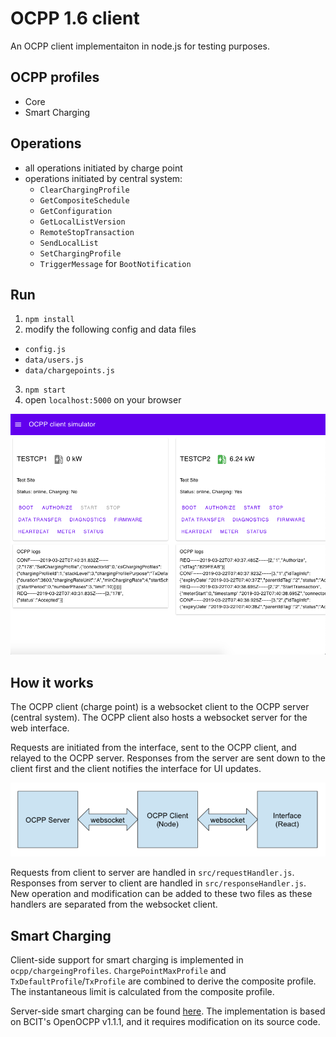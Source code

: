 # OCPP 1.6 client

An OCPP client implementaiton in node.js for testing purposes.

## OCPP profiles

- Core
- Smart Charging

## Operations

- all operations initiated by charge point
- operations initiated by central system:
    - `ClearChargingProfile`
    - `GetCompositeSchedule`
    - `GetConfiguration`
    - `GetLocalListVersion`
    - `RemoteStopTransaction`
    - `SendLocalList`
    - `SetChargingProfile`
    - `TriggerMessage` for `BootNotification`

## Run

1. `npm install`
1. modify the following config and data files

- `config.js`
- `data/users.js`
- `data/chargepoints.js`

3. `npm start`
4. open `localhost:5000` on your browser

![app](doc/app.png)

## How it works

The OCPP client (charge point) is a websocket client to the OCPP server (central system). The OCPP client also hosts a websocket server for the web interface.

Requests are initiated from the interface, sent to the OCPP client, and relayed to the OCPP server. Responses from the server are sent down to the client first and the client notifies the interface for UI updates.

![howitworks](doc/howitworks.png)

Requests from client to server are handled in `src/requestHandler.js`. Responses from server to client are handled in `src/responseHandler.js`. New operation and modification can be added to these two files as these handlers are separated from the websocket client.

## Smart Charging

Client-side support for smart charging is implemented in `ocpp/chargeingProfiles`. `ChargePointMaxProfile` and `TxDefaultProfile`/`TxProfile` are combined to derive the composite profile. The instantaneous limit is calculated from the composite profile.

Server-side smart charging can be found [here](server/addons/README.md). The implementation is based on BCIT's OpenOCPP v1.1.1, and it requires modification on its source code.